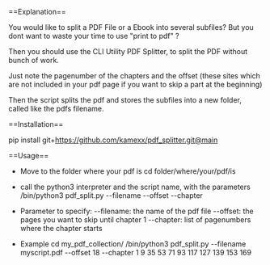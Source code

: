 ==Explanation==

You would like to split a PDF File or a Ebook into several subfiles? But you dont want to waste your time to use "print to pdf" ? 

Then you should use the CLI Utility PDF Splitter, to split the PDF without bunch of work.

Just note the pagenumber of the chapters and the offset (these sites which are not included in your pdf page if you want to skip a part at the beginning)  

Then the script splits the pdf and stores the subfiles into a new folder, called like the pdfs filename.

==Installation==

pip install git+https://github.com/kamexx/pdf_splitter.git@main

==Usage==

* Move to the folder where your pdf is
cd folder/where/your/pdf/is

* call the python3 interpreter and the script name, with the parameters
/bin/python3 pdf_split.py --filename --offset --chapter

* Parameter to specify:
--filename: the name of the pdf file
--offset: the pages you want to skip until chapter 1
--chapter: list of pagenumbers where the chapter starts

* Example
cd my_pdf_collection/
/bin/python3 pdf_split.py --filename myscript.pdf --offset 18 --chapter 1 9 35 53 71 93 117 127 139 153 169


